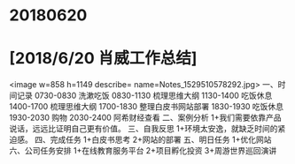 # 20180620

# [2018/6/20 肖威工作总结]
<image w=858 h=1149 describe= name=Notes_1529510578292.jpg>
一、时间记录
0730-0830 洗漱吃饭
0830-1130 梳理思维大纲
1130-1400 吃饭休息
1400-1700 梳理思维大纲
1700-1830 整理白皮书网站部署
1830-1930 吃饭休息
1930-2030 购物
2030-2400 阿希财经查看
二、案例分析
1+我们需要依靠产品说话，远远比证明自己更有价值。
三、自我反思
1+环境太安逸，就缺乏时间的紧迫感。
四、完成任务
1+白皮书思考
2+网站的部署
五、明日任务
1+优化网站
六、公司任务安排
1+在线教育服务平台
2+项目孵化投资
3+周游世界巡回演讲
